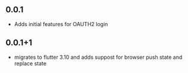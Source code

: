 ## 0.0.1

- Adds initial features for OAUTH2 login

## 0.0.1+1

- migrates to flutter 3.10 and adds suppost for browser push state and replace state
